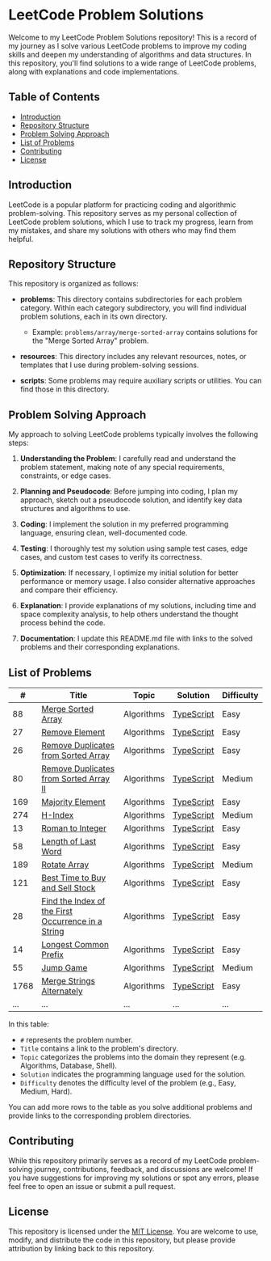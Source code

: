# LeetCode Problem Solutions

Welcome to my LeetCode Problem Solutions repository! This is a record of my journey as I solve various LeetCode problems to improve my coding skills and deepen my understanding of algorithms and data structures. In this repository, you'll find solutions to a wide range of LeetCode problems, along with explanations and code implementations.

## Table of Contents

- [Introduction](#introduction)
- [Repository Structure](#repository-structure)
- [Problem Solving Approach](#problem-solving-approach)
- [List of Problems](#list-of-problems)
- [Contributing](#contributing)
- [License](#license)

## Introduction

LeetCode is a popular platform for practicing coding and algorithmic problem-solving. This repository serves as my personal collection of LeetCode problem solutions, which I use to track my progress, learn from my mistakes, and share my solutions with others who may find them helpful.

## Repository Structure

This repository is organized as follows:

- **problems**: This directory contains subdirectories for each problem category. Within each category subdirectory, you will find individual problem solutions, each in its own directory.

  - Example: `problems/array/merge-sorted-array` contains solutions for the "Merge Sorted Array" problem.

- **resources**: This directory includes any relevant resources, notes, or templates that I use during problem-solving sessions.

- **scripts**: Some problems may require auxiliary scripts or utilities. You can find those in this directory.

## Problem Solving Approach

My approach to solving LeetCode problems typically involves the following steps:

1. **Understanding the Problem**: I carefully read and understand the problem statement, making note of any special requirements, constraints, or edge cases.

2. **Planning and Pseudocode**: Before jumping into coding, I plan my approach, sketch out a pseudocode solution, and identify key data structures and algorithms to use.

3. **Coding**: I implement the solution in my preferred programming language, ensuring clean, well-documented code.

4. **Testing**: I thoroughly test my solution using sample test cases, edge cases, and custom test cases to verify its correctness.

5. **Optimization**: If necessary, I optimize my initial solution for better performance or memory usage. I also consider alternative approaches and compare their efficiency.

6. **Explanation**: I provide explanations of my solutions, including time and space complexity analysis, to help others understand the thought process behind the code.

7. **Documentation**: I update this README.md file with links to the solved problems and their corresponding explanations.

## List of Problems

| #    | Title                                                                                                                                   | Topic      | Solution                                                                                                                   | Difficulty |
| ---- | --------------------------------------------------------------------------------------------------------------------------------------- | ---------- | -------------------------------------------------------------------------------------------------------------------------- | ---------- |
| 88   | [Merge Sorted Array](https://leetcode.com/problems/merge-sorted-array/)                                                                 | Algorithms | [TypeScript](./problems/algorithms/mergeSortedArray/MergeSortedArray.ts)                                                   | Easy       |
| 27   | [Remove Element](https://leetcode.com/problems/remove-element/)                                                                         | Algorithms | [TypeScript](./problems/algorithms/removeElement/RemoveElement.ts)                                                         | Easy       |
| 26   | [Remove Duplicates from Sorted Array](https://leetcode.com/problems/remove-duplicates-from-sorted-array/)                               | Algorithms | [TypeScript](./problems/algorithms/removeDuplicatesFromSortedArray/RemoveDuplicatesFromSortedArray.ts)                     | Easy       |
| 80   | [Remove Duplicates from Sorted Array II](https://leetcode.com/problems/remove-duplicates-from-sorted-array-ii/)                         | Algorithms | [TypeScript](./problems/algorithms/removeDuplicatesFromSortedArrayIi/RemoveDuplicatesFromSortedArrayIi.ts)                 | Medium     |
| 169  | [Majority Element](https://leetcode.com/problems/majority-element/)                                                                     | Algorithms | [TypeScript](./problems/algorithms/majorityElement/MajorityElement.ts)                                                     | Easy       |
| 274  | [H-Index](https://leetcode.com/problems/h-index/)                                                                                       | Algorithms | [TypeScript](./problems/algorithms/hIndex/HIndex.ts)                                                                       | Medium     |
| 13   | [Roman to Integer](https://leetcode.com/problems/roman-to-integer/)                                                                     | Algorithms | [TypeScript](./problems/algorithms/romanToInteger/RomanToInteger.ts)                                                       | Easy       |
| 58   | [Length of Last Word](https://leetcode.com/problems/length-of-last-word/)                                                               | Algorithms | [TypeScript](./problems/algorithms/lengthOfLastWord/LengthOfLastWord.ts)                                                   | Easy       |
| 189  | [Rotate Array](https://leetcode.com/problems/rotate-array/)                                                                             | Algorithms | [TypeScript](./problems/algorithms/rotateArray/RotateArray.ts)                                                             | Medium     |
| 121  | [Best Time to Buy and Sell Stock](https://leetcode.com/problems/best-time-to-buy-and-sell-stock/)                                       | Algorithms | [TypeScript](./problems/algorithms/bestTimeToBuyAndSellStock/BestTimeToBuyAndSellStock.ts)                                 | Easy       |
| 28   | [Find the Index of the First Occurrence in a String](https://leetcode.com/problems/find-the-index-of-the-first-occurrence-in-a-string/) | Algorithms | [TypeScript](./problems/algorithms/findTheIndexOfTheFirstOccurrenceInAString/FindTheIndexOfTheFirstOccurrenceInAString.ts) | Easy       |
| 14   | [Longest Common Prefix](https://leetcode.com/problems/longest-common-prefix/)                                                           | Algorithms | [TypeScript](./problems/algorithms/longestCommonPrefix/LongestCommonPrefix.ts)                                             | Easy       |
| 55   | [Jump Game](https://leetcode.com/problems/jump-game/)                                                                                   | Algorithms | [TypeScript](./problems/algorithms/jumpGame/JumpGame.ts)                                                                   | Medium     |
| 1768 | [Merge Strings Alternately](https://leetcode.com/problems/merge-strings-alternately/)                                                   | Algorithms | [TypeScript](./problems/algorithms/mergeStringsAlternately/MergeStringsAlternately.ts)                                     | Easy       |
| ...  | ...                                                                                                                                     | ...        | ...                                                                                                                        | ...        |

In this table:

- `#` represents the problem number.
- `Title` contains a link to the problem's directory.
- `Topic` categorizes the problems into the domain they represent (e.g. Algorithms, Database, Shell).
- `Solution` indicates the programming language used for the solution.
- `Difficulty` denotes the difficulty level of the problem (e.g., Easy, Medium, Hard).

You can add more rows to the table as you solve additional problems and provide links to the corresponding problem directories.

## Contributing

While this repository primarily serves as a record of my LeetCode problem-solving journey, contributions, feedback, and discussions are welcome! If you have suggestions for improving my solutions or spot any errors, please feel free to open an issue or submit a pull request.

## License

This repository is licensed under the [MIT License](LICENSE). You are welcome to use, modify, and distribute the code in this repository, but please provide attribution by linking back to this repository.
